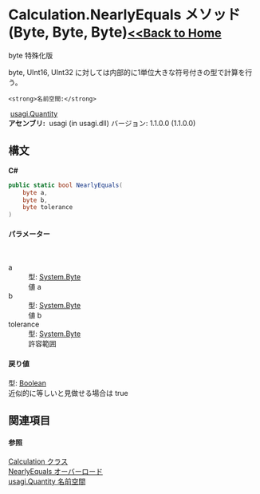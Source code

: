 # Calculation.NearlyEquals メソッド (Byte, Byte, Byte)<small>[<<Back to Home](https://github.com/usagi/usagi.cs/blob/master/Help/Home.md)</small> 

byte 特殊化版 

byte, UInt16, UInt32 に対しては内部的に1単位大きな符号付きの型で計算を行う。


    <strong>名前空間:</strong>
&nbsp;<a href="N_usagi_Quantity.md">usagi.Quantity</a><br /><strong>アセンブリ:</strong>
&nbsp;usagi (in usagi.dll) バージョン: 1.1.0.0 (1.1.0.0)

## 構文

**C#**<br />
``` C#
public static bool NearlyEquals(
	byte a,
	byte b,
	byte tolerance
)
```


#### パラメーター
&nbsp;<dl><dt>a</dt><dd>型: <a href="http://msdn2.microsoft.com/ja-jp/library/yyb1w04y" target="_blank">System.Byte</a><br />値 a</dd><dt>b</dt><dd>型: <a href="http://msdn2.microsoft.com/ja-jp/library/yyb1w04y" target="_blank">System.Byte</a><br />値 b</dd><dt>tolerance</dt><dd>型: <a href="http://msdn2.microsoft.com/ja-jp/library/yyb1w04y" target="_blank">System.Byte</a><br />許容範囲</dd></dl>

#### 戻り値
型: <a href="http://msdn2.microsoft.com/ja-jp/library/a28wyd50" target="_blank">Boolean</a><br />近似的に等しいと見做せる場合は true

## 関連項目


#### 参照
<a href="T_usagi_Quantity_Calculation.md">Calculation クラス</a><br /><a href="Overload_usagi_Quantity_Calculation_NearlyEquals.md">NearlyEquals オーバーロード</a><br /><a href="N_usagi_Quantity.md">usagi.Quantity 名前空間</a><br />